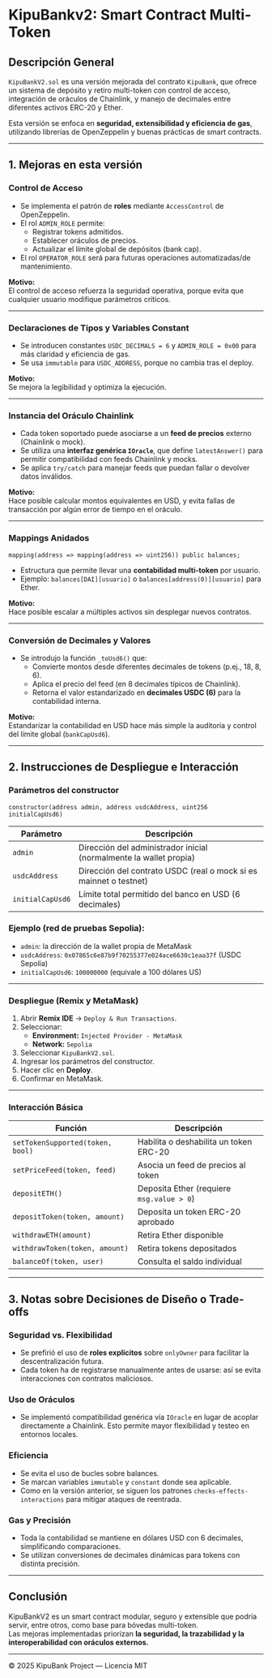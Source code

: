 # KipuBankv2: Smart Contract Multi-Token

## Descripción General

`KipuBankV2.sol` es una versión mejorada del contrato `KipuBank`, que ofrece un sistema de depósito y retiro multi-token con control de acceso, integración de oráculos de Chainlink, y manejo de decimales entre diferentes activos ERC-20 y Ether.  

Esta versión se enfoca en **seguridad, extensibilidad y eficiencia de gas**, utilizando librerías de OpenZeppelin y buenas prácticas de smart contracts.

---

## 1. Mejoras en esta versión

### Control de Acceso
- Se implementa el patrón de **roles** mediante `AccessControl` de OpenZeppelin.  
- El rol `ADMIN_ROLE` permite:
  - Registrar tokens admitidos.
  - Establecer oráculos de precios.
  - Actualizar el límite global de depósitos (bank cap).
- El rol `OPERATOR_ROLE` será para futuras operaciones automatizadas/de mantenimiento.

**Motivo:**  
El control de acceso refuerza la seguridad operativa, porque evita que cualquier usuario modifique parámetros críticos.

---

### Declaraciones de Tipos y Variables Constant
- Se introducen constantes `USDC_DECIMALS = 6` y `ADMIN_ROLE = 0x00` para más claridad y eficiencia de gas.  
- Se usa `immutable` para `USDC_ADDRESS`, porque no cambia tras el deploy.  

**Motivo:**  
Se mejora la legibilidad y optimiza la ejecución.

---

### Instancia del Oráculo Chainlink
- Cada token soportado puede asociarse a un **feed de precios** externo (Chainlink o mock).
- Se utiliza una **interfaz genérica `IOracle`**, que define `latestAnswer()` para permitir compatibilidad con feeds Chainlink y mocks.  
- Se aplica `try/catch` para manejar feeds que puedan fallar o devolver datos inválidos.

**Motivo:**  
Hace posible calcular montos equivalentes en USD, y evita fallas de transacción por algún error de tiempo en el oráculo.

---

### Mappings Anidados
```solidity
mapping(address => mapping(address => uint256)) public balances;
```
- Estructura que permite llevar una **contabilidad multi-token** por usuario.  
- Ejemplo: `balances[DAI][usuario]` o `balances[address(0)][usuario]` para Ether.

**Motivo:**  
Hace posible escalar a múltiples activos sin desplegar nuevos contratos.

---

### Conversión de Decimales y Valores
- Se introdujo la función `_toUsd6()` que:
  - Convierte montos desde diferentes decimales de tokens (p.ej., 18, 8, 6).
  - Aplica el precio del feed (en 8 decimales típicos de Chainlink).
  - Retorna el valor estandarizado en **decimales USDC (6)** para la contabilidad interna.

**Motivo:**  
Estandarizar la contabilidad en USD hace más simple la auditoría y control del límite global (`bankCapUsd6`).

---

## 2. Instrucciones de Despliegue e Interacción

### Parámetros del constructor
```solidity
constructor(address admin, address usdcAddress, uint256 initialCapUsd6)
```

| Parámetro | Descripción |
|------------|--------------|
| `admin` | Dirección del administrador inicial (normalmente la wallet propia) |
| `usdcAddress` | Dirección del contrato USDC (real o mock si es mainnet o testnet) |
| `initialCapUsd6` | Límite total permitido del banco en USD (6 decimales) |

### Ejemplo (red de pruebas Sepolia):
- `admin`: la dirección de la wallet propia de MetaMask  
- `usdcAddress`: `0x07865c6e87b9f70255377e024ace6630c1eaa37f` (USDC Sepolia)  
- `initialCapUsd6`: `100000000` (equivale a 100 dólares US)

---

### Despliegue (Remix y MetaMask)

1. Abrir **Remix IDE** → `Deploy & Run Transactions`.
2. Seleccionar:
   - **Environment:** `Injected Provider - MetaMask`
   - **Network:** `Sepolia`
3. Seleccionar `KipuBankV2.sol`.
4. Ingresar los parámetros del constructor.
5. Hacer clic en **Deploy**.
6. Confirmar en MetaMask.

---

### Interacción Básica

| Función | Descripción |
|----------|-------------|
| `setTokenSupported(token, bool)` | Habilita o deshabilita un token ERC-20 |
| `setPriceFeed(token, feed)` | Asocia un feed de precios al token |
| `depositETH()` | Deposita Ether (requiere `msg.value > 0`) |
| `depositToken(token, amount)` | Deposita un token ERC-20 aprobado |
| `withdrawETH(amount)` | Retira Ether disponible |
| `withdrawToken(token, amount)` | Retira tokens depositados |
| `balanceOf(token, user)` | Consulta el saldo individual |

---

## 3. Notas sobre Decisiones de Diseño o Trade-offs

### Seguridad vs. Flexibilidad
- Se prefirió el uso de **roles explícitos** sobre `onlyOwner` para facilitar la descentralización futura.
- Cada token ha de registrarse manualmente antes de usarse: así se evita interacciones con contratos maliciosos.

### Uso de Oráculos
- Se implementó compatibilidad genérica vía `IOracle` en lugar de acoplar directamente a Chainlink. Esto permite mayor flexibilidad y testeo en entornos locales.

### Eficiencia
- Se evita el uso de bucles sobre balances.
- Se marcan variables `immutable` y `constant` donde sea aplicable.
- Como en la versión anterior, se siguen los patrones `checks-effects-interactions` para mitigar ataques de reentrada.

### Gas y Precisión
- Toda la contabilidad se mantiene en dólares USD con 6 decimales, simplificando comparaciones.
- Se utilizan conversiones de decimales dinámicas para tokens con distinta precisión.

---

## Conclusión

KipuBankV2 es un smart contract modular, seguro y extensible que podría servir, entre otros, como base para bóvedas multi-token.  
Las mejoras implementadas priorizan **la seguridad, la trazabilidad y la interoperabilidad con oráculos externos.**

---

© 2025 KipuBank Project — Licencia MIT
